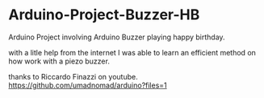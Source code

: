 # Arduino-Project-Buzzer-HB
Arduino Project involving Arduino Buzzer playing happy birthday.

with a litle help from the internet I was able to learn an efficient method on how work with a piezo buzzer.

thanks to Riccardo Finazzi on youtube. https://github.com/umadnomad/arduino?files=1
